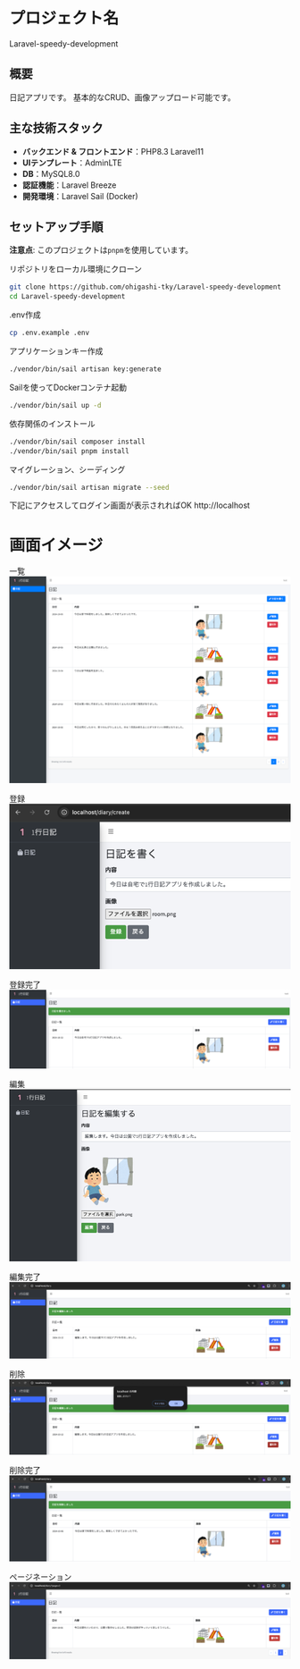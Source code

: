 # プロジェクト名
Laravel-speedy-development

## 概要
日記アプリです。
基本的なCRUD、画像アップロード可能です。

## 主な技術スタック
- **バックエンド & フロントエンド**：PHP8.3 Laravel11
- **UIテンプレート**：AdminLTE
- **DB**：MySQL8.0
- **認証機能**：Laravel Breeze
- **開発環境**：Laravel Sail (Docker)

## セットアップ手順
**注意点**: このプロジェクトは`pnpm`を使用しています。

リポジトリをローカル環境にクローン
```bash
git clone https://github.com/ohigashi-tky/Laravel-speedy-development
cd Laravel-speedy-development
```

.env作成
```bash
cp .env.example .env
```

アプリケーションキー作成
```bash
./vendor/bin/sail artisan key:generate
```

Sailを使ってDockerコンテナ起動
```bash
./vendor/bin/sail up -d
```

依存関係のインストール
```bash
./vendor/bin/sail composer install
./vendor/bin/sail pnpm install
```

マイグレーション、シーディング
```bash
./vendor/bin/sail artisan migrate --seed
```

下記にアクセスしてログイン画面が表示されればOK
http://localhost

# 画面イメージ
一覧  
![alt text](./public/img/image.png)

登録  
![alt text](./public/img/image-1.png)

登録完了  
![alt text](./public/img/image-2.png)

編集  
![alt text](./public/img/image-3.png)

編集完了  
![alt text](./public/img/image-4.png)

削除  
![alt text](./public/img/image-5.png)

削除完了  
![alt text](./public/img/image-6.png)

ページネーション  
![alt text](./public/img/image-7.png)